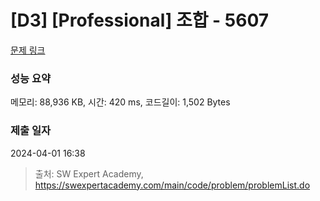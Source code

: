 # [D3] [Professional] 조합 - 5607 

[문제 링크](https://swexpertacademy.com/main/code/problem/problemDetail.do?contestProbId=AWXGKdbqczEDFAUo) 

### 성능 요약

메모리: 88,936 KB, 시간: 420 ms, 코드길이: 1,502 Bytes

### 제출 일자

2024-04-01 16:38



> 출처: SW Expert Academy, https://swexpertacademy.com/main/code/problem/problemList.do